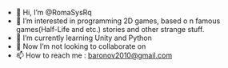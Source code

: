 - 👋 Hi, I’m @RomaSysRq
- 👀 I’m interested in programming 2D games, based o n famous games(Half-Life and etc.) stories and other strange stuff.
- 🌱 I’m currently learning Unity and Python
- 💞️ Now I’m not looking to collaborate on 
- 📫 How to reach me : baronov2010@gmail.com

<!---
RomaSysRq/RomaSysRq is a ✨ special ✨ repository because its `README.md` (this file) appears on your GitHub profile.
You can click the Preview link to take a look at your changes.
--->
